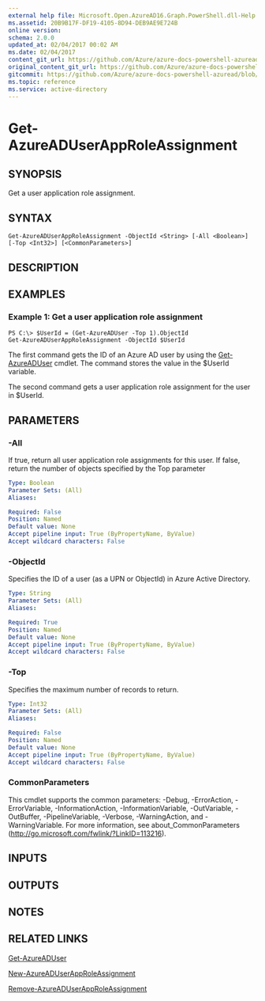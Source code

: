 ```yaml
---
external help file: Microsoft.Open.AzureAD16.Graph.PowerShell.dll-Help.xml
ms.assetid: 20B9B17F-DF19-4105-8D94-DEB9AE9E724B
online version:
schema: 2.0.0
updated_at: 02/04/2017 00:02 AM
ms.date: 02/04/2017
content_git_url: https://github.com/Azure/azure-docs-powershell-azuread/blob/RobdeJong-patch-11/Azure%20AD%20Cmdlets/AzureAD/v2/Get-AzureADUserAppRoleAssignment.md
original_content_git_url: https://github.com/Azure/azure-docs-powershell-azuread/blob/RobdeJong-patch-11/Azure%20AD%20Cmdlets/AzureAD/v2/Get-AzureADUserAppRoleAssignment.md
gitcommit: https://github.com/Azure/azure-docs-powershell-azuread/blob/3c958c260fe07ce8f34599794f089c4b3c1b8115
ms.topic: reference
ms.service: active-directory
---
```


# Get-AzureADUserAppRoleAssignment

## SYNOPSIS
Get a user application role assignment.

## SYNTAX

```
Get-AzureADUserAppRoleAssignment -ObjectId <String> [-All <Boolean>] [-Top <Int32>] [<CommonParameters>]
```

## DESCRIPTION

## EXAMPLES

### Example 1: Get a user application role assignment
```
PS C:\> $UserId = (Get-AzureADUser -Top 1).ObjectId
Get-AzureADUserAppRoleAssignment -ObjectId $UserId
```

The first command gets the ID of an Azure AD user by using the [Get-AzureADUser](./Get-AzureADUser.md) cmdlet. 
The command stores the value in the $UserId variable.

The second command gets a user application role assignment for the user in $UserId.

## PARAMETERS

### -All
If true, return all user application role assignments for this user. If false, return the number of objects specified by the Top parameter

```yaml
Type: Boolean
Parameter Sets: (All)
Aliases: 

Required: False
Position: Named
Default value: None
Accept pipeline input: True (ByPropertyName, ByValue)
Accept wildcard characters: False
```

### -ObjectId
Specifies the ID of a user (as a UPN or ObjectId) in Azure Active Directory. 

```yaml
Type: String
Parameter Sets: (All)
Aliases: 

Required: True
Position: Named
Default value: None
Accept pipeline input: True (ByPropertyName, ByValue)
Accept wildcard characters: False
```

### -Top
Specifies the maximum number of records to return.

```yaml
Type: Int32
Parameter Sets: (All)
Aliases: 

Required: False
Position: Named
Default value: None
Accept pipeline input: True (ByPropertyName, ByValue)
Accept wildcard characters: False
```

### CommonParameters
This cmdlet supports the common parameters: -Debug, -ErrorAction, -ErrorVariable, -InformationAction, -InformationVariable, -OutVariable, -OutBuffer, -PipelineVariable, -Verbose, -WarningAction, and -WarningVariable. For more information, see about_CommonParameters (http://go.microsoft.com/fwlink/?LinkID=113216).

## INPUTS

## OUTPUTS

## NOTES

## RELATED LINKS

[Get-AzureADUser](./Get-AzureADUser.md)

[New-AzureADUserAppRoleAssignment](./New-AzureADUserAppRoleAssignment.md)

[Remove-AzureADUserAppRoleAssignment](./Remove-AzureADUserAppRoleAssignment.md)
